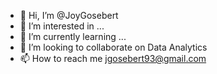 - 👋 Hi, I’m @JoyGosebert
- 👀 I’m interested in ...
- 🌱 I’m currently learning ...
- 💞️ I’m looking to collaborate on Data Analytics
- 📫 How to reach me jgosebert93@gmail.com
<!---
JoyGosebert/JoyGosebert is a ✨ special ✨ repository because its `README.md` (this file) appears on your GitHub profile.
You can click the Preview link to take a look at your changes.
--->
